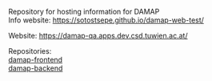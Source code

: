 Repository for hosting information for DAMAP  
Info website: https://sotostsepe.github.io/damap-web-test/  

Website: https://damap-qa.apps.dev.csd.tuwien.ac.at/

Repositories:  
[damap-frontend](https://github.com/tuwien-csd/damap-frontend)  
[damap-backend](https://github.com/tuwien-csd/damap-backend)

